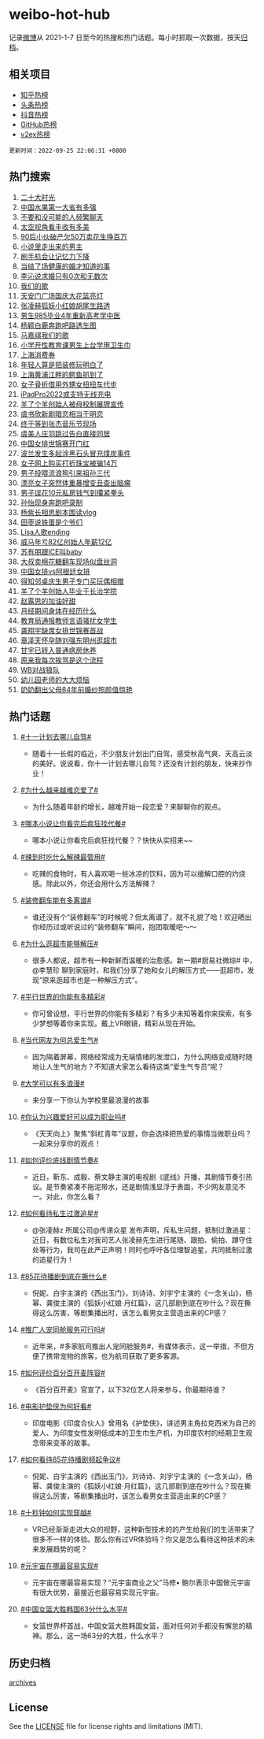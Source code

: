 # weibo-hot-hub

记录[微博](https://www.weibo.com)从 2021-1-7 日至今的热搜和热门话题。每小时抓取一次数据，按天[归档](archives)。

## 相关项目

- [知乎热榜](https://github.com/lonnyzhang423/zhihu-hot-hub)
- [头条热榜](https://github.com/lonnyzhang423/toutiao-hot-hub)
- [抖音热榜](https://github.com/lonnyzhang423/douyin-hot-hub)
- [GitHub热榜](https://github.com/lonnyzhang423/github-hot-hub)
- [v2ex热榜](https://github.com/lonnyzhang423/v2ex-hot-hub)


`更新时间：2022-09-25 22:06:31 +0800`

## 热门搜索

1. [二十大时光](https://m.weibo.cn/search?containerid=100103type%3D1%26t%3D10%26q%3D%23%E4%BA%8C%E5%8D%81%E5%A4%A7%E6%97%B6%E5%85%89%23&stream_entry_id=51&isnewpage=1&extparam=seat%3D1%26filter_type%3Drealtimehot%26cate%3D10103%26dgr%3D0%26c_type%3D51%26pos%3D0%26display_time%3D1664114789%26pre_seqid%3D16641147894680435131317&luicode=10000011&lfid=106003type%253D25%2526t%253D3%2526disable_hot%253D1%2526filter_type%253Drealtimehot)
1. [中国水果第一大省有多强](https://m.weibo.cn/search?containerid=100103type%3D1%26t%3D10%26q%3D%23%E4%B8%AD%E5%9B%BD%E6%B0%B4%E6%9E%9C%E7%AC%AC%E4%B8%80%E5%A4%A7%E7%9C%81%E6%9C%89%E5%A4%9A%E5%BC%BA%23&stream_entry_id=31&isnewpage=1&extparam=seat%3D1%26filter_type%3Drealtimehot%26cate%3D0%26dgr%3D0%26q%3D%2523%25E4%25B8%25AD%25E5%259B%25BD%25E6%25B0%25B4%25E6%259E%259C%25E7%25AC%25AC%25E4%25B8%2580%25E5%25A4%25A7%25E7%259C%2581%25E6%259C%2589%25E5%25A4%259A%25E5%25BC%25BA%2523%26band_rank%3D1%26pos%3D0%26realpos%3D1%26flag%3D2%26lcate%3D5001%26c_type%3D31%26display_time%3D1664114789%26pre_seqid%3D16641147894680435131317&luicode=10000011&lfid=106003type%253D25%2526t%253D3%2526disable_hot%253D1%2526filter_type%253Drealtimehot)
1. [不要和没可能的人频繁聊天](https://m.weibo.cn/search?containerid=100103type%3D1%26t%3D10%26q%3D%23%E4%B8%8D%E8%A6%81%E5%92%8C%E6%B2%A1%E5%8F%AF%E8%83%BD%E7%9A%84%E4%BA%BA%E9%A2%91%E7%B9%81%E8%81%8A%E5%A4%A9%23&stream_entry_id=31&isnewpage=1&extparam=seat%3D1%26filter_type%3Drealtimehot%26cate%3D0%26dgr%3D0%26q%3D%2523%25E4%25B8%258D%25E8%25A6%2581%25E5%2592%258C%25E6%25B2%25A1%25E5%258F%25AF%25E8%2583%25BD%25E7%259A%2584%25E4%25BA%25BA%25E9%25A2%2591%25E7%25B9%2581%25E8%2581%258A%25E5%25A4%25A9%2523%26band_rank%3D2%26pos%3D1%26realpos%3D2%26flag%3D0%26lcate%3D5001%26c_type%3D31%26display_time%3D1664114789%26pre_seqid%3D16641147894680435131317&luicode=10000011&lfid=106003type%253D25%2526t%253D3%2526disable_hot%253D1%2526filter_type%253Drealtimehot)
1. [太空视角看丰收有多美](https://m.weibo.cn/search?containerid=100103type%3D1%26t%3D10%26q%3D%23%E5%A4%AA%E7%A9%BA%E8%A7%86%E8%A7%92%E7%9C%8B%E4%B8%B0%E6%94%B6%E6%9C%89%E5%A4%9A%E7%BE%8E%23&stream_entry_id=31&isnewpage=1&extparam=seat%3D1%26filter_type%3Drealtimehot%26cate%3D0%26dgr%3D0%26q%3D%2523%25E5%25A4%25AA%25E7%25A9%25BA%25E8%25A7%2586%25E8%25A7%2592%25E7%259C%258B%25E4%25B8%25B0%25E6%2594%25B6%25E6%259C%2589%25E5%25A4%259A%25E7%25BE%258E%2523%26band_rank%3D3%26pos%3D2%26realpos%3D3%26flag%3D0%26lcate%3D5001%26c_type%3D31%26display_time%3D1664114789%26pre_seqid%3D16641147894680435131317&luicode=10000011&lfid=106003type%253D25%2526t%253D3%2526disable_hot%253D1%2526filter_type%253Drealtimehot)
1. [90后小伙破产欠50万卖花生挣百万](https://m.weibo.cn/search?containerid=100103type%3D1%26t%3D10%26q%3D%2390%E5%90%8E%E5%B0%8F%E4%BC%99%E7%A0%B4%E4%BA%A7%E6%AC%A050%E4%B8%87%E5%8D%96%E8%8A%B1%E7%94%9F%E6%8C%A3%E7%99%BE%E4%B8%87%23&stream_entry_id=31&isnewpage=1&extparam=seat%3D1%26filter_type%3Drealtimehot%26cate%3D0%26dgr%3D0%26q%3D%252390%25E5%2590%258E%25E5%25B0%258F%25E4%25BC%2599%25E7%25A0%25B4%25E4%25BA%25A7%25E6%25AC%25A050%25E4%25B8%2587%25E5%258D%2596%25E8%258A%25B1%25E7%2594%259F%25E6%258C%25A3%25E7%2599%25BE%25E4%25B8%2587%2523%26band_rank%3D4%26pos%3D3%26realpos%3D4%26flag%3D1%26lcate%3D5001%26c_type%3D31%26display_time%3D1664114789%26pre_seqid%3D16641147894680435131317&luicode=10000011&lfid=106003type%253D25%2526t%253D3%2526disable_hot%253D1%2526filter_type%253Drealtimehot)
1. [小说里走出来的男主](https://m.weibo.cn/search?containerid=100103type%3D1%26t%3D10%26q%3D%23%E5%B0%8F%E8%AF%B4%E9%87%8C%E8%B5%B0%E5%87%BA%E6%9D%A5%E7%9A%84%E7%94%B7%E4%B8%BB%23&stream_entry_id=31&isnewpage=1&extparam=seat%3D1%26filter_type%3Drealtimehot%26cate%3D0%26dgr%3D0%26q%3D%2523%25E5%25B0%258F%25E8%25AF%25B4%25E9%2587%258C%25E8%25B5%25B0%25E5%2587%25BA%25E6%259D%25A5%25E7%259A%2584%25E7%2594%25B7%25E4%25B8%25BB%2523%26band_rank%3D5%26pos%3D4%26realpos%3D5%26flag%3D0%26lcate%3D5001%26c_type%3D31%26display_time%3D1664114789%26pre_seqid%3D16641147894680435131317&luicode=10000011&lfid=106003type%253D25%2526t%253D3%2526disable_hot%253D1%2526filter_type%253Drealtimehot)
1. [刷手机会让记忆力下降](https://m.weibo.cn/search?containerid=100103type%3D1%26t%3D10%26q%3D%23%E5%88%B7%E6%89%8B%E6%9C%BA%E4%BC%9A%E8%AE%A9%E8%AE%B0%E5%BF%86%E5%8A%9B%E4%B8%8B%E9%99%8D%23&stream_entry_id=31&isnewpage=1&extparam=seat%3D1%26filter_type%3Drealtimehot%26cate%3D0%26dgr%3D0%26q%3D%2523%25E5%2588%25B7%25E6%2589%258B%25E6%259C%25BA%25E4%25BC%259A%25E8%25AE%25A9%25E8%25AE%25B0%25E5%25BF%2586%25E5%258A%259B%25E4%25B8%258B%25E9%2599%258D%2523%26band_rank%3D6%26pos%3D5%26realpos%3D6%26flag%3D0%26lcate%3D5001%26c_type%3D31%26display_time%3D1664114789%26pre_seqid%3D16641147894680435131317&luicode=10000011&lfid=106003type%253D25%2526t%253D3%2526disable_hot%253D1%2526filter_type%253Drealtimehot)
1. [当结了场健康的婚才知道的事](https://m.weibo.cn/search?containerid=100103type%3D1%26t%3D10%26q%3D%23%E5%BD%93%E7%BB%93%E4%BA%86%E5%9C%BA%E5%81%A5%E5%BA%B7%E7%9A%84%E5%A9%9A%E6%89%8D%E7%9F%A5%E9%81%93%E7%9A%84%E4%BA%8B%23&stream_entry_id=31&isnewpage=1&extparam=seat%3D1%26filter_type%3Drealtimehot%26cate%3D0%26dgr%3D0%26q%3D%2523%25E5%25BD%2593%25E7%25BB%2593%25E4%25BA%2586%25E5%259C%25BA%25E5%2581%25A5%25E5%25BA%25B7%25E7%259A%2584%25E5%25A9%259A%25E6%2589%258D%25E7%259F%25A5%25E9%2581%2593%25E7%259A%2584%25E4%25BA%258B%2523%26band_rank%3D7%26pos%3D6%26realpos%3D7%26flag%3D0%26lcate%3D5001%26c_type%3D31%26display_time%3D1664114789%26pre_seqid%3D16641147894680435131317&luicode=10000011&lfid=106003type%253D25%2526t%253D3%2526disable_hot%253D1%2526filter_type%253Drealtimehot)
1. [李沁说求婚只有0次和无数次](https://m.weibo.cn/search?containerid=100103type%3D1%26t%3D10%26q%3D%23%E6%9D%8E%E6%B2%81%E8%AF%B4%E6%B1%82%E5%A9%9A%E5%8F%AA%E6%9C%890%E6%AC%A1%E5%92%8C%E6%97%A0%E6%95%B0%E6%AC%A1%23&stream_entry_id=31&isnewpage=1&extparam=seat%3D1%26filter_type%3Drealtimehot%26cate%3D0%26dgr%3D0%26q%3D%2523%25E6%259D%258E%25E6%25B2%2581%25E8%25AF%25B4%25E6%25B1%2582%25E5%25A9%259A%25E5%258F%25AA%25E6%259C%25890%25E6%25AC%25A1%25E5%2592%258C%25E6%2597%25A0%25E6%2595%25B0%25E6%25AC%25A1%2523%26band_rank%3D8%26pos%3D7%26realpos%3D8%26flag%3D0%26lcate%3D5001%26c_type%3D31%26display_time%3D1664114789%26pre_seqid%3D16641147894680435131317&luicode=10000011&lfid=106003type%253D25%2526t%253D3%2526disable_hot%253D1%2526filter_type%253Drealtimehot)
1. [我们的歌](https://m.weibo.cn/search?containerid=100103type%3D1%26t%3D10%26q%3D%E6%88%91%E4%BB%AC%E7%9A%84%E6%AD%8C&stream_entry_id=31&isnewpage=1&extparam=seat%3D1%26filter_type%3Drealtimehot%26cate%3D0%26dgr%3D0%26q%3D%25E6%2588%2591%25E4%25BB%25AC%25E7%259A%2584%25E6%25AD%258C%26band_rank%3D9%26pos%3D8%26realpos%3D9%26flag%3D0%26lcate%3D5001%26c_type%3D31%26display_time%3D1664114789%26pre_seqid%3D16641147894680435131317&luicode=10000011&lfid=106003type%253D25%2526t%253D3%2526disable_hot%253D1%2526filter_type%253Drealtimehot)
1. [天安门广场国庆大花篮亮灯](https://m.weibo.cn/search?containerid=100103type%3D1%26t%3D10%26q%3D%23%E5%A4%A9%E5%AE%89%E9%97%A8%E5%B9%BF%E5%9C%BA%E5%9B%BD%E5%BA%86%E5%A4%A7%E8%8A%B1%E7%AF%AE%E4%BA%AE%E7%81%AF%23&stream_entry_id=31&isnewpage=1&extparam=seat%3D1%26filter_type%3Drealtimehot%26cate%3D0%26dgr%3D0%26q%3D%2523%25E5%25A4%25A9%25E5%25AE%2589%25E9%2597%25A8%25E5%25B9%25BF%25E5%259C%25BA%25E5%259B%25BD%25E5%25BA%2586%25E5%25A4%25A7%25E8%258A%25B1%25E7%25AF%25AE%25E4%25BA%25AE%25E7%2581%25AF%2523%26band_rank%3D10%26pos%3D9%26realpos%3D10%26flag%3D1%26lcate%3D5001%26c_type%3D31%26display_time%3D1664114789%26pre_seqid%3D16641147894680435131317&luicode=10000011&lfid=106003type%253D25%2526t%253D3%2526disable_hot%253D1%2526filter_type%253Drealtimehot)
1. [张凌赫狐妖小红娘胡尾生路透](https://m.weibo.cn/search?containerid=100103type%3D1%26t%3D10%26q%3D%23%E5%BC%A0%E5%87%8C%E8%B5%AB%E7%8B%90%E5%A6%96%E5%B0%8F%E7%BA%A2%E5%A8%98%E8%83%A1%E5%B0%BE%E7%94%9F%E8%B7%AF%E9%80%8F%23&stream_entry_id=31&isnewpage=1&extparam=seat%3D1%26filter_type%3Drealtimehot%26cate%3D0%26dgr%3D0%26q%3D%2523%25E5%25BC%25A0%25E5%2587%258C%25E8%25B5%25AB%25E7%258B%2590%25E5%25A6%2596%25E5%25B0%258F%25E7%25BA%25A2%25E5%25A8%2598%25E8%2583%25A1%25E5%25B0%25BE%25E7%2594%259F%25E8%25B7%25AF%25E9%2580%258F%2523%26band_rank%3D11%26pos%3D10%26realpos%3D11%26flag%3D1%26lcate%3D5001%26c_type%3D31%26display_time%3D1664114789%26pre_seqid%3D16641147894680435131317&luicode=10000011&lfid=106003type%253D25%2526t%253D3%2526disable_hot%253D1%2526filter_type%253Drealtimehot)
1. [男生985毕业4年重新高考学中医](https://m.weibo.cn/search?containerid=100103type%3D1%26t%3D10%26q%3D%23%E7%94%B7%E7%94%9F985%E6%AF%95%E4%B8%9A4%E5%B9%B4%E9%87%8D%E6%96%B0%E9%AB%98%E8%80%83%E5%AD%A6%E4%B8%AD%E5%8C%BB%23&stream_entry_id=31&isnewpage=1&extparam=seat%3D1%26filter_type%3Drealtimehot%26cate%3D0%26dgr%3D0%26q%3D%2523%25E7%2594%25B7%25E7%2594%259F985%25E6%25AF%2595%25E4%25B8%259A4%25E5%25B9%25B4%25E9%2587%258D%25E6%2596%25B0%25E9%25AB%2598%25E8%2580%2583%25E5%25AD%25A6%25E4%25B8%25AD%25E5%258C%25BB%2523%26band_rank%3D12%26pos%3D11%26realpos%3D12%26flag%3D1%26lcate%3D5001%26c_type%3D31%26display_time%3D1664114789%26pre_seqid%3D16641147894680435131317&luicode=10000011&lfid=106003type%253D25%2526t%253D3%2526disable_hot%253D1%2526filter_type%253Drealtimehot)
1. [杨颖白鹿奔跑吧路透生图](https://m.weibo.cn/search?containerid=100103type%3D1%26t%3D10%26q%3D%23%E6%9D%A8%E9%A2%96%E7%99%BD%E9%B9%BF%E5%A5%94%E8%B7%91%E5%90%A7%E8%B7%AF%E9%80%8F%E7%94%9F%E5%9B%BE%23&stream_entry_id=31&isnewpage=1&extparam=seat%3D1%26filter_type%3Drealtimehot%26cate%3D0%26dgr%3D0%26q%3D%2523%25E6%259D%25A8%25E9%25A2%2596%25E7%2599%25BD%25E9%25B9%25BF%25E5%25A5%2594%25E8%25B7%2591%25E5%2590%25A7%25E8%25B7%25AF%25E9%2580%258F%25E7%2594%259F%25E5%259B%25BE%2523%26band_rank%3D13%26pos%3D12%26realpos%3D13%26flag%3D1%26lcate%3D5001%26c_type%3D31%26display_time%3D1664114789%26pre_seqid%3D16641147894680435131317&luicode=10000011&lfid=106003type%253D25%2526t%253D3%2526disable_hot%253D1%2526filter_type%253Drealtimehot)
1. [马嘉祺我们的歌](https://m.weibo.cn/search?containerid=100103type%3D1%26t%3D10%26q%3D%23%E9%A9%AC%E5%98%89%E7%A5%BA%E6%88%91%E4%BB%AC%E7%9A%84%E6%AD%8C%23&stream_entry_id=31&isnewpage=1&extparam=seat%3D1%26filter_type%3Drealtimehot%26cate%3D0%26dgr%3D0%26q%3D%2523%25E9%25A9%25AC%25E5%2598%2589%25E7%25A5%25BA%25E6%2588%2591%25E4%25BB%25AC%25E7%259A%2584%25E6%25AD%258C%2523%26band_rank%3D14%26pos%3D13%26realpos%3D14%26flag%3D1%26lcate%3D5001%26c_type%3D31%26display_time%3D1664114789%26pre_seqid%3D16641147894680435131317&luicode=10000011&lfid=106003type%253D25%2526t%253D3%2526disable_hot%253D1%2526filter_type%253Drealtimehot)
1. [小学开性教育课男生上台学用卫生巾](https://m.weibo.cn/search?containerid=100103type%3D1%26t%3D10%26q%3D%23%E5%B0%8F%E5%AD%A6%E5%BC%80%E6%80%A7%E6%95%99%E8%82%B2%E8%AF%BE%E7%94%B7%E7%94%9F%E4%B8%8A%E5%8F%B0%E5%AD%A6%E7%94%A8%E5%8D%AB%E7%94%9F%E5%B7%BE%23&stream_entry_id=31&isnewpage=1&extparam=seat%3D1%26filter_type%3Drealtimehot%26cate%3D0%26dgr%3D0%26q%3D%2523%25E5%25B0%258F%25E5%25AD%25A6%25E5%25BC%2580%25E6%2580%25A7%25E6%2595%2599%25E8%2582%25B2%25E8%25AF%25BE%25E7%2594%25B7%25E7%2594%259F%25E4%25B8%258A%25E5%258F%25B0%25E5%25AD%25A6%25E7%2594%25A8%25E5%258D%25AB%25E7%2594%259F%25E5%25B7%25BE%2523%26band_rank%3D15%26pos%3D14%26realpos%3D15%26flag%3D0%26lcate%3D5001%26c_type%3D31%26display_time%3D1664114789%26pre_seqid%3D16641147894680435131317&luicode=10000011&lfid=106003type%253D25%2526t%253D3%2526disable_hot%253D1%2526filter_type%253Drealtimehot)
1. [上海消费券](https://m.weibo.cn/search?containerid=100103type%3D1%26t%3D10%26q%3D%23%E4%B8%8A%E6%B5%B7%E6%B6%88%E8%B4%B9%E5%88%B8%23&stream_entry_id=31&isnewpage=1&extparam=seat%3D1%26filter_type%3Drealtimehot%26cate%3D0%26dgr%3D0%26q%3D%2523%25E4%25B8%258A%25E6%25B5%25B7%25E6%25B6%2588%25E8%25B4%25B9%25E5%2588%25B8%2523%26band_rank%3D16%26pos%3D15%26realpos%3D16%26flag%3D0%26lcate%3D5001%26c_type%3D31%26display_time%3D1664114789%26pre_seqid%3D16641147894680435131317&luicode=10000011&lfid=106003type%253D25%2526t%253D3%2526disable_hot%253D1%2526filter_type%253Drealtimehot)
1. [年轻人算是把装修玩明白了](https://m.weibo.cn/search?containerid=100103type%3D1%26t%3D10%26q%3D%23%E5%B9%B4%E8%BD%BB%E4%BA%BA%E7%AE%97%E6%98%AF%E6%8A%8A%E8%A3%85%E4%BF%AE%E7%8E%A9%E6%98%8E%E7%99%BD%E4%BA%86%23&stream_entry_id=31&isnewpage=1&extparam=seat%3D1%26filter_type%3Drealtimehot%26cate%3D0%26dgr%3D0%26q%3D%2523%25E5%25B9%25B4%25E8%25BD%25BB%25E4%25BA%25BA%25E7%25AE%2597%25E6%2598%25AF%25E6%258A%258A%25E8%25A3%2585%25E4%25BF%25AE%25E7%258E%25A9%25E6%2598%258E%25E7%2599%25BD%25E4%25BA%2586%2523%26band_rank%3D17%26pos%3D16%26realpos%3D17%26flag%3D0%26lcate%3D5001%26c_type%3D31%26display_time%3D1664114789%26pre_seqid%3D16641147894680435131317&luicode=10000011&lfid=106003type%253D25%2526t%253D3%2526disable_hot%253D1%2526filter_type%253Drealtimehot)
1. [上海黄浦江畔的鳄鱼抓到了](https://m.weibo.cn/search?containerid=100103type%3D1%26t%3D10%26q%3D%23%E4%B8%8A%E6%B5%B7%E9%BB%84%E6%B5%A6%E6%B1%9F%E7%95%94%E7%9A%84%E9%B3%84%E9%B1%BC%E6%8A%93%E5%88%B0%E4%BA%86%23&stream_entry_id=31&isnewpage=1&extparam=seat%3D1%26filter_type%3Drealtimehot%26cate%3D0%26dgr%3D0%26q%3D%2523%25E4%25B8%258A%25E6%25B5%25B7%25E9%25BB%2584%25E6%25B5%25A6%25E6%25B1%259F%25E7%2595%2594%25E7%259A%2584%25E9%25B3%2584%25E9%25B1%25BC%25E6%258A%2593%25E5%2588%25B0%25E4%25BA%2586%2523%26band_rank%3D18%26pos%3D17%26realpos%3D18%26flag%3D1%26lcate%3D5001%26c_type%3D31%26display_time%3D1664114789%26pre_seqid%3D16641147894680435131317&luicode=10000011&lfid=106003type%253D25%2526t%253D3%2526disable_hot%253D1%2526filter_type%253Drealtimehot)
1. [女子骨折借用外甥女扭扭车代步](https://m.weibo.cn/search?containerid=100103type%3D1%26t%3D10%26q%3D%23%E5%A5%B3%E5%AD%90%E9%AA%A8%E6%8A%98%E5%80%9F%E7%94%A8%E5%A4%96%E7%94%A5%E5%A5%B3%E6%89%AD%E6%89%AD%E8%BD%A6%E4%BB%A3%E6%AD%A5%23&stream_entry_id=31&isnewpage=1&extparam=seat%3D1%26filter_type%3Drealtimehot%26cate%3D0%26dgr%3D0%26q%3D%2523%25E5%25A5%25B3%25E5%25AD%2590%25E9%25AA%25A8%25E6%258A%2598%25E5%2580%259F%25E7%2594%25A8%25E5%25A4%2596%25E7%2594%25A5%25E5%25A5%25B3%25E6%2589%25AD%25E6%2589%25AD%25E8%25BD%25A6%25E4%25BB%25A3%25E6%25AD%25A5%2523%26band_rank%3D19%26pos%3D18%26realpos%3D19%26flag%3D0%26lcate%3D5001%26c_type%3D31%26display_time%3D1664114789%26pre_seqid%3D16641147894680435131317&luicode=10000011&lfid=106003type%253D25%2526t%253D3%2526disable_hot%253D1%2526filter_type%253Drealtimehot)
1. [iPadPro2022或支持无线充电](https://m.weibo.cn/search?containerid=100103type%3D1%26t%3D10%26q%3D%23iPadPro2022%E6%88%96%E6%94%AF%E6%8C%81%E6%97%A0%E7%BA%BF%E5%85%85%E7%94%B5%23&stream_entry_id=31&isnewpage=1&extparam=seat%3D1%26filter_type%3Drealtimehot%26cate%3D0%26dgr%3D0%26q%3D%2523iPadPro2022%25E6%2588%2596%25E6%2594%25AF%25E6%258C%2581%25E6%2597%25A0%25E7%25BA%25BF%25E5%2585%2585%25E7%2594%25B5%2523%26band_rank%3D20%26pos%3D19%26realpos%3D20%26flag%3D0%26lcate%3D5001%26c_type%3D31%26display_time%3D1664114789%26pre_seqid%3D16641147894680435131317&luicode=10000011&lfid=106003type%253D25%2526t%253D3%2526disable_hot%253D1%2526filter_type%253Drealtimehot)
1. [羊了个羊创始人被母校制展牌宣传](https://m.weibo.cn/search?containerid=100103type%3D1%26t%3D10%26q%3D%23%E7%BE%8A%E4%BA%86%E4%B8%AA%E7%BE%8A%E5%88%9B%E5%A7%8B%E4%BA%BA%E8%A2%AB%E6%AF%8D%E6%A0%A1%E5%88%B6%E5%B1%95%E7%89%8C%E5%AE%A3%E4%BC%A0%23&stream_entry_id=31&isnewpage=1&extparam=seat%3D1%26filter_type%3Drealtimehot%26cate%3D0%26dgr%3D0%26q%3D%2523%25E7%25BE%258A%25E4%25BA%2586%25E4%25B8%25AA%25E7%25BE%258A%25E5%2588%259B%25E5%25A7%258B%25E4%25BA%25BA%25E8%25A2%25AB%25E6%25AF%258D%25E6%25A0%25A1%25E5%2588%25B6%25E5%25B1%2595%25E7%2589%258C%25E5%25AE%25A3%25E4%25BC%25A0%2523%26band_rank%3D21%26pos%3D20%26realpos%3D21%26flag%3D2%26lcate%3D5001%26c_type%3D31%26display_time%3D1664114789%26pre_seqid%3D16641147894680435131317&luicode=10000011&lfid=106003type%253D25%2526t%253D3%2526disable_hot%253D1%2526filter_type%253Drealtimehot)
1. [虞书欣新剧暗恋相当于明恋](https://m.weibo.cn/search?containerid=100103type%3D1%26t%3D10%26q%3D%23%E8%99%9E%E4%B9%A6%E6%AC%A3%E6%96%B0%E5%89%A7%E6%9A%97%E6%81%8B%E7%9B%B8%E5%BD%93%E4%BA%8E%E6%98%8E%E6%81%8B%23&stream_entry_id=31&isnewpage=1&extparam=seat%3D1%26filter_type%3Drealtimehot%26cate%3D0%26dgr%3D0%26q%3D%2523%25E8%2599%259E%25E4%25B9%25A6%25E6%25AC%25A3%25E6%2596%25B0%25E5%2589%25A7%25E6%259A%2597%25E6%2581%258B%25E7%259B%25B8%25E5%25BD%2593%25E4%25BA%258E%25E6%2598%258E%25E6%2581%258B%2523%26band_rank%3D22%26pos%3D21%26realpos%3D22%26flag%3D1%26lcate%3D5001%26c_type%3D31%26display_time%3D1664114789%26pre_seqid%3D16641147894680435131317&luicode=10000011&lfid=106003type%253D25%2526t%253D3%2526disable_hot%253D1%2526filter_type%253Drealtimehot)
1. [终于等到张杰音乐节现场](https://m.weibo.cn/search?containerid=100103type%3D1%26t%3D10%26q%3D%23%E7%BB%88%E4%BA%8E%E7%AD%89%E5%88%B0%E5%BC%A0%E6%9D%B0%E9%9F%B3%E4%B9%90%E8%8A%82%E7%8E%B0%E5%9C%BA%23&stream_entry_id=31&isnewpage=1&extparam=seat%3D1%26filter_type%3Drealtimehot%26cate%3D0%26dgr%3D0%26q%3D%2523%25E7%25BB%2588%25E4%25BA%258E%25E7%25AD%2589%25E5%2588%25B0%25E5%25BC%25A0%25E6%259D%25B0%25E9%259F%25B3%25E4%25B9%2590%25E8%258A%2582%25E7%258E%25B0%25E5%259C%25BA%2523%26band_rank%3D23%26pos%3D22%26realpos%3D23%26flag%3D1%26lcate%3D5001%26c_type%3D31%26display_time%3D1664114789%26pre_seqid%3D16641147894680435131317&luicode=10000011&lfid=106003type%253D25%2526t%253D3%2526disable_hot%253D1%2526filter_type%253Drealtimehot)
1. [虞美人庄羽跳过告白直接同居](https://m.weibo.cn/search?containerid=100103type%3D1%26t%3D10%26q%3D%23%E8%99%9E%E7%BE%8E%E4%BA%BA%E5%BA%84%E7%BE%BD%E8%B7%B3%E8%BF%87%E5%91%8A%E7%99%BD%E7%9B%B4%E6%8E%A5%E5%90%8C%E5%B1%85%23&stream_entry_id=31&isnewpage=1&extparam=seat%3D1%26filter_type%3Drealtimehot%26cate%3D0%26dgr%3D0%26q%3D%2523%25E8%2599%259E%25E7%25BE%258E%25E4%25BA%25BA%25E5%25BA%2584%25E7%25BE%25BD%25E8%25B7%25B3%25E8%25BF%2587%25E5%2591%258A%25E7%2599%25BD%25E7%259B%25B4%25E6%258E%25A5%25E5%2590%258C%25E5%25B1%2585%2523%26band_rank%3D24%26pos%3D23%26realpos%3D24%26flag%3D1%26lcate%3D5001%26c_type%3D31%26display_time%3D1664114789%26pre_seqid%3D16641147894680435131317&luicode=10000011&lfid=106003type%253D25%2526t%253D3%2526disable_hot%253D1%2526filter_type%253Drealtimehot)
1. [中国女排世锦赛开门红](https://m.weibo.cn/search?containerid=100103type%3D1%26t%3D10%26q%3D%23%E4%B8%AD%E5%9B%BD%E5%A5%B3%E6%8E%92%E4%B8%96%E9%94%A6%E8%B5%9B%E5%BC%80%E9%97%A8%E7%BA%A2%23&stream_entry_id=31&isnewpage=1&extparam=seat%3D1%26filter_type%3Drealtimehot%26cate%3D0%26dgr%3D0%26q%3D%2523%25E4%25B8%25AD%25E5%259B%25BD%25E5%25A5%25B3%25E6%258E%2592%25E4%25B8%2596%25E9%2594%25A6%25E8%25B5%259B%25E5%25BC%2580%25E9%2597%25A8%25E7%25BA%25A2%2523%26band_rank%3D25%26pos%3D24%26realpos%3D25%26flag%3D1%26lcate%3D5001%26c_type%3D31%26display_time%3D1664114789%26pre_seqid%3D16641147894680435131317&luicode=10000011&lfid=106003type%253D25%2526t%253D3%2526disable_hot%253D1%2526filter_type%253Drealtimehot)
1. [波兰发生多起涂黑石头冒充煤炭事件](https://m.weibo.cn/search?containerid=100103type%3D1%26t%3D10%26q%3D%23%E6%B3%A2%E5%85%B0%E5%8F%91%E7%94%9F%E5%A4%9A%E8%B5%B7%E6%B6%82%E9%BB%91%E7%9F%B3%E5%A4%B4%E5%86%92%E5%85%85%E7%85%A4%E7%82%AD%E4%BA%8B%E4%BB%B6%23&stream_entry_id=31&isnewpage=1&extparam=seat%3D1%26filter_type%3Drealtimehot%26cate%3D0%26dgr%3D0%26q%3D%2523%25E6%25B3%25A2%25E5%2585%25B0%25E5%258F%2591%25E7%2594%259F%25E5%25A4%259A%25E8%25B5%25B7%25E6%25B6%2582%25E9%25BB%2591%25E7%259F%25B3%25E5%25A4%25B4%25E5%2586%2592%25E5%2585%2585%25E7%2585%25A4%25E7%2582%25AD%25E4%25BA%258B%25E4%25BB%25B6%2523%26band_rank%3D26%26pos%3D25%26realpos%3D26%26flag%3D0%26lcate%3D5001%26c_type%3D31%26display_time%3D1664114789%26pre_seqid%3D16641147894680435131317&luicode=10000011&lfid=106003type%253D25%2526t%253D3%2526disable_hot%253D1%2526filter_type%253Drealtimehot)
1. [女子网上购买打折珠宝被骗14万](https://m.weibo.cn/search?containerid=100103type%3D1%26t%3D10%26q%3D%23%E5%A5%B3%E5%AD%90%E7%BD%91%E4%B8%8A%E8%B4%AD%E4%B9%B0%E6%89%93%E6%8A%98%E7%8F%A0%E5%AE%9D%E8%A2%AB%E9%AA%9714%E4%B8%87%23&stream_entry_id=31&isnewpage=1&extparam=seat%3D1%26filter_type%3Drealtimehot%26cate%3D0%26dgr%3D0%26q%3D%2523%25E5%25A5%25B3%25E5%25AD%2590%25E7%25BD%2591%25E4%25B8%258A%25E8%25B4%25AD%25E4%25B9%25B0%25E6%2589%2593%25E6%258A%2598%25E7%258F%25A0%25E5%25AE%259D%25E8%25A2%25AB%25E9%25AA%259714%25E4%25B8%2587%2523%26band_rank%3D27%26pos%3D26%26realpos%3D27%26flag%3D0%26lcate%3D5001%26c_type%3D31%26display_time%3D1664114789%26pre_seqid%3D16641147894680435131317&luicode=10000011&lfid=106003type%253D25%2526t%253D3%2526disable_hot%253D1%2526filter_type%253Drealtimehot)
1. [男子投喂流浪狗引来祖孙三代](https://m.weibo.cn/search?containerid=100103type%3D1%26t%3D10%26q%3D%23%E7%94%B7%E5%AD%90%E6%8A%95%E5%96%82%E6%B5%81%E6%B5%AA%E7%8B%97%E5%BC%95%E6%9D%A5%E7%A5%96%E5%AD%99%E4%B8%89%E4%BB%A3%23&stream_entry_id=31&isnewpage=1&extparam=seat%3D1%26filter_type%3Drealtimehot%26cate%3D0%26dgr%3D0%26q%3D%2523%25E7%2594%25B7%25E5%25AD%2590%25E6%258A%2595%25E5%2596%2582%25E6%25B5%2581%25E6%25B5%25AA%25E7%258B%2597%25E5%25BC%2595%25E6%259D%25A5%25E7%25A5%2596%25E5%25AD%2599%25E4%25B8%2589%25E4%25BB%25A3%2523%26band_rank%3D28%26pos%3D27%26realpos%3D28%26flag%3D0%26lcate%3D5001%26c_type%3D31%26display_time%3D1664114789%26pre_seqid%3D16641147894680435131317&luicode=10000011&lfid=106003type%253D25%2526t%253D3%2526disable_hot%253D1%2526filter_type%253Drealtimehot)
1. [漂亮女子突然体重暴增变丑查出脑瘤](https://m.weibo.cn/search?containerid=100103type%3D1%26t%3D10%26q%3D%23%E6%BC%82%E4%BA%AE%E5%A5%B3%E5%AD%90%E7%AA%81%E7%84%B6%E4%BD%93%E9%87%8D%E6%9A%B4%E5%A2%9E%E5%8F%98%E4%B8%91%E6%9F%A5%E5%87%BA%E8%84%91%E7%98%A4%23&stream_entry_id=31&isnewpage=1&extparam=seat%3D1%26filter_type%3Drealtimehot%26cate%3D0%26dgr%3D0%26q%3D%2523%25E6%25BC%2582%25E4%25BA%25AE%25E5%25A5%25B3%25E5%25AD%2590%25E7%25AA%2581%25E7%2584%25B6%25E4%25BD%2593%25E9%2587%258D%25E6%259A%25B4%25E5%25A2%259E%25E5%258F%2598%25E4%25B8%2591%25E6%259F%25A5%25E5%2587%25BA%25E8%2584%2591%25E7%2598%25A4%2523%26band_rank%3D29%26pos%3D28%26realpos%3D29%26flag%3D1%26lcate%3D5001%26c_type%3D31%26display_time%3D1664114789%26pre_seqid%3D16641147894680435131317&luicode=10000011&lfid=106003type%253D25%2526t%253D3%2526disable_hot%253D1%2526filter_type%253Drealtimehot)
1. [男子误花10元私房钱气到攥紧拳头](https://m.weibo.cn/search?containerid=100103type%3D1%26t%3D10%26q%3D%23%E7%94%B7%E5%AD%90%E8%AF%AF%E8%8A%B110%E5%85%83%E7%A7%81%E6%88%BF%E9%92%B1%E6%B0%94%E5%88%B0%E6%94%A5%E7%B4%A7%E6%8B%B3%E5%A4%B4%23&stream_entry_id=31&isnewpage=1&extparam=seat%3D1%26filter_type%3Drealtimehot%26cate%3D0%26dgr%3D0%26q%3D%2523%25E7%2594%25B7%25E5%25AD%2590%25E8%25AF%25AF%25E8%258A%25B110%25E5%2585%2583%25E7%25A7%2581%25E6%2588%25BF%25E9%2592%25B1%25E6%25B0%2594%25E5%2588%25B0%25E6%2594%25A5%25E7%25B4%25A7%25E6%258B%25B3%25E5%25A4%25B4%2523%26band_rank%3D30%26pos%3D29%26realpos%3D30%26flag%3D0%26lcate%3D5001%26c_type%3D31%26display_time%3D1664114789%26pre_seqid%3D16641147894680435131317&luicode=10000011&lfid=106003type%253D25%2526t%253D3%2526disable_hot%253D1%2526filter_type%253Drealtimehot)
1. [孙怡现身奔跑吧录制](https://m.weibo.cn/search?containerid=100103type%3D1%26t%3D10%26q%3D%23%E5%AD%99%E6%80%A1%E7%8E%B0%E8%BA%AB%E5%A5%94%E8%B7%91%E5%90%A7%E5%BD%95%E5%88%B6%23&stream_entry_id=31&isnewpage=1&extparam=seat%3D1%26filter_type%3Drealtimehot%26cate%3D0%26dgr%3D0%26q%3D%2523%25E5%25AD%2599%25E6%2580%25A1%25E7%258E%25B0%25E8%25BA%25AB%25E5%25A5%2594%25E8%25B7%2591%25E5%2590%25A7%25E5%25BD%2595%25E5%2588%25B6%2523%26band_rank%3D31%26pos%3D30%26realpos%3D31%26flag%3D1%26lcate%3D5001%26c_type%3D31%26display_time%3D1664114789%26pre_seqid%3D16641147894680435131317&luicode=10000011&lfid=106003type%253D25%2526t%253D3%2526disable_hot%253D1%2526filter_type%253Drealtimehot)
1. [杨紫长相思剧本围读vlog](https://m.weibo.cn/search?containerid=100103type%3D1%26t%3D10%26q%3D%23%E6%9D%A8%E7%B4%AB%E9%95%BF%E7%9B%B8%E6%80%9D%E5%89%A7%E6%9C%AC%E5%9B%B4%E8%AF%BBvlog%23&stream_entry_id=31&isnewpage=1&extparam=seat%3D1%26filter_type%3Drealtimehot%26cate%3D0%26dgr%3D0%26q%3D%2523%25E6%259D%25A8%25E7%25B4%25AB%25E9%2595%25BF%25E7%259B%25B8%25E6%2580%259D%25E5%2589%25A7%25E6%259C%25AC%25E5%259B%25B4%25E8%25AF%25BBvlog%2523%26band_rank%3D32%26pos%3D31%26realpos%3D32%26flag%3D0%26lcate%3D5001%26c_type%3D31%26display_time%3D1664114789%26pre_seqid%3D16641147894680435131317&luicode=10000011&lfid=106003type%253D25%2526t%253D3%2526disable_hot%253D1%2526filter_type%253Drealtimehot)
1. [田枣说铁蛋是个爷们](https://m.weibo.cn/search?containerid=100103type%3D1%26t%3D10%26q%3D%23%E7%94%B0%E6%9E%A3%E8%AF%B4%E9%93%81%E8%9B%8B%E6%98%AF%E4%B8%AA%E7%88%B7%E4%BB%AC%23&stream_entry_id=31&isnewpage=1&extparam=seat%3D1%26filter_type%3Drealtimehot%26cate%3D0%26dgr%3D0%26q%3D%2523%25E7%2594%25B0%25E6%259E%25A3%25E8%25AF%25B4%25E9%2593%2581%25E8%259B%258B%25E6%2598%25AF%25E4%25B8%25AA%25E7%2588%25B7%25E4%25BB%25AC%2523%26band_rank%3D33%26pos%3D32%26realpos%3D33%26flag%3D1%26lcate%3D5001%26c_type%3D31%26display_time%3D1664114789%26pre_seqid%3D16641147894680435131317&luicode=10000011&lfid=106003type%253D25%2526t%253D3%2526disable_hot%253D1%2526filter_type%253Drealtimehot)
1. [Lisa人歌ending](https://m.weibo.cn/search?containerid=100103type%3D1%26t%3D10%26q%3D%23Lisa%E4%BA%BA%E6%AD%8Cending%23&stream_entry_id=31&isnewpage=1&extparam=seat%3D1%26filter_type%3Drealtimehot%26cate%3D0%26dgr%3D0%26q%3D%2523Lisa%25E4%25BA%25BA%25E6%25AD%258Cending%2523%26band_rank%3D34%26pos%3D33%26realpos%3D34%26flag%3D0%26lcate%3D5001%26c_type%3D31%26display_time%3D1664114789%26pre_seqid%3D16641147894680435131317&luicode=10000011&lfid=106003type%253D25%2526t%253D3%2526disable_hot%253D1%2526filter_type%253Drealtimehot)
1. [威马年亏82亿创始人年薪12亿](https://m.weibo.cn/search?containerid=100103type%3D1%26t%3D10%26q%3D%23%E5%A8%81%E9%A9%AC%E5%B9%B4%E4%BA%8F82%E4%BA%BF%E5%88%9B%E5%A7%8B%E4%BA%BA%E5%B9%B4%E8%96%AA12%E4%BA%BF%23&stream_entry_id=31&isnewpage=1&extparam=seat%3D1%26filter_type%3Drealtimehot%26cate%3D0%26dgr%3D0%26q%3D%2523%25E5%25A8%2581%25E9%25A9%25AC%25E5%25B9%25B4%25E4%25BA%258F82%25E4%25BA%25BF%25E5%2588%259B%25E5%25A7%258B%25E4%25BA%25BA%25E5%25B9%25B4%25E8%2596%25AA12%25E4%25BA%25BF%2523%26band_rank%3D35%26pos%3D34%26realpos%3D35%26flag%3D0%26lcate%3D5001%26c_type%3D31%26display_time%3D1664114789%26pre_seqid%3D16641147894680435131317&luicode=10000011&lfid=106003type%253D25%2526t%253D3%2526disable_hot%253D1%2526filter_type%253Drealtimehot)
1. [苏有朋跟ICE叫baby](https://m.weibo.cn/search?containerid=100103type%3D1%26t%3D10%26q%3D%23%E8%8B%8F%E6%9C%89%E6%9C%8B%E8%B7%9FICE%E5%8F%ABbaby%23&stream_entry_id=31&isnewpage=1&extparam=seat%3D1%26filter_type%3Drealtimehot%26cate%3D0%26dgr%3D0%26q%3D%2523%25E8%258B%258F%25E6%259C%2589%25E6%259C%258B%25E8%25B7%259FICE%25E5%258F%25ABbaby%2523%26band_rank%3D36%26pos%3D35%26realpos%3D36%26flag%3D1%26lcate%3D5001%26c_type%3D31%26display_time%3D1664114789%26pre_seqid%3D16641147894680435131317&luicode=10000011&lfid=106003type%253D25%2526t%253D3%2526disable_hot%253D1%2526filter_type%253Drealtimehot)
1. [大叔卖棉花糖翻车现场似盘丝洞](https://m.weibo.cn/search?containerid=100103type%3D1%26t%3D10%26q%3D%23%E5%A4%A7%E5%8F%94%E5%8D%96%E6%A3%89%E8%8A%B1%E7%B3%96%E7%BF%BB%E8%BD%A6%E7%8E%B0%E5%9C%BA%E4%BC%BC%E7%9B%98%E4%B8%9D%E6%B4%9E%23&stream_entry_id=31&isnewpage=1&extparam=seat%3D1%26filter_type%3Drealtimehot%26cate%3D0%26dgr%3D0%26q%3D%2523%25E5%25A4%25A7%25E5%258F%2594%25E5%258D%2596%25E6%25A3%2589%25E8%258A%25B1%25E7%25B3%2596%25E7%25BF%25BB%25E8%25BD%25A6%25E7%258E%25B0%25E5%259C%25BA%25E4%25BC%25BC%25E7%259B%2598%25E4%25B8%259D%25E6%25B4%259E%2523%26band_rank%3D37%26pos%3D36%26realpos%3D37%26flag%3D0%26lcate%3D5001%26c_type%3D31%26display_time%3D1664114789%26pre_seqid%3D16641147894680435131317&luicode=10000011&lfid=106003type%253D25%2526t%253D3%2526disable_hot%253D1%2526filter_type%253Drealtimehot)
1. [中国女排vs阿根廷女排](https://m.weibo.cn/search?containerid=100103type%3D1%26t%3D10%26q%3D%23%E4%B8%AD%E5%9B%BD%E5%A5%B3%E6%8E%92vs%E9%98%BF%E6%A0%B9%E5%BB%B7%E5%A5%B3%E6%8E%92%23&stream_entry_id=31&isnewpage=1&extparam=seat%3D1%26filter_type%3Drealtimehot%26cate%3D0%26dgr%3D0%26q%3D%2523%25E4%25B8%25AD%25E5%259B%25BD%25E5%25A5%25B3%25E6%258E%2592vs%25E9%2598%25BF%25E6%25A0%25B9%25E5%25BB%25B7%25E5%25A5%25B3%25E6%258E%2592%2523%26band_rank%3D38%26pos%3D37%26realpos%3D38%26flag%3D0%26lcate%3D5001%26c_type%3D31%26display_time%3D1664114789%26pre_seqid%3D16641147894680435131317&luicode=10000011&lfid=106003type%253D25%2526t%253D3%2526disable_hot%253D1%2526filter_type%253Drealtimehot)
1. [得知邻桌庆生男子专门买玩偶相赠](https://m.weibo.cn/search?containerid=100103type%3D1%26t%3D10%26q%3D%23%E5%BE%97%E7%9F%A5%E9%82%BB%E6%A1%8C%E5%BA%86%E7%94%9F%E7%94%B7%E5%AD%90%E4%B8%93%E9%97%A8%E4%B9%B0%E7%8E%A9%E5%81%B6%E7%9B%B8%E8%B5%A0%23&stream_entry_id=31&isnewpage=1&extparam=seat%3D1%26filter_type%3Drealtimehot%26cate%3D0%26dgr%3D0%26q%3D%2523%25E5%25BE%2597%25E7%259F%25A5%25E9%2582%25BB%25E6%25A1%258C%25E5%25BA%2586%25E7%2594%259F%25E7%2594%25B7%25E5%25AD%2590%25E4%25B8%2593%25E9%2597%25A8%25E4%25B9%25B0%25E7%258E%25A9%25E5%2581%25B6%25E7%259B%25B8%25E8%25B5%25A0%2523%26band_rank%3D39%26pos%3D38%26realpos%3D39%26flag%3D0%26lcate%3D5001%26c_type%3D31%26display_time%3D1664114789%26pre_seqid%3D16641147894680435131317&luicode=10000011&lfid=106003type%253D25%2526t%253D3%2526disable_hot%253D1%2526filter_type%253Drealtimehot)
1. [羊了个羊创始人毕业于长治学院](https://m.weibo.cn/search?containerid=100103type%3D1%26t%3D10%26q%3D%23%E7%BE%8A%E4%BA%86%E4%B8%AA%E7%BE%8A%E5%88%9B%E5%A7%8B%E4%BA%BA%E6%AF%95%E4%B8%9A%E4%BA%8E%E9%95%BF%E6%B2%BB%E5%AD%A6%E9%99%A2%23&stream_entry_id=31&isnewpage=1&extparam=seat%3D1%26filter_type%3Drealtimehot%26cate%3D0%26dgr%3D0%26q%3D%2523%25E7%25BE%258A%25E4%25BA%2586%25E4%25B8%25AA%25E7%25BE%258A%25E5%2588%259B%25E5%25A7%258B%25E4%25BA%25BA%25E6%25AF%2595%25E4%25B8%259A%25E4%25BA%258E%25E9%2595%25BF%25E6%25B2%25BB%25E5%25AD%25A6%25E9%2599%25A2%2523%26band_rank%3D40%26pos%3D39%26realpos%3D40%26flag%3D0%26lcate%3D5001%26c_type%3D31%26display_time%3D1664114789%26pre_seqid%3D16641147894680435131317&luicode=10000011&lfid=106003type%253D25%2526t%253D3%2526disable_hot%253D1%2526filter_type%253Drealtimehot)
1. [赵露思的加油好甜](https://m.weibo.cn/search?containerid=100103type%3D1%26t%3D10%26q%3D%23%E8%B5%B5%E9%9C%B2%E6%80%9D%E7%9A%84%E5%8A%A0%E6%B2%B9%E5%A5%BD%E7%94%9C%23&stream_entry_id=31&isnewpage=1&extparam=seat%3D1%26filter_type%3Drealtimehot%26cate%3D0%26dgr%3D0%26q%3D%2523%25E8%25B5%25B5%25E9%259C%25B2%25E6%2580%259D%25E7%259A%2584%25E5%258A%25A0%25E6%25B2%25B9%25E5%25A5%25BD%25E7%2594%259C%2523%26band_rank%3D41%26pos%3D40%26realpos%3D41%26flag%3D0%26lcate%3D5001%26c_type%3D31%26display_time%3D1664114789%26pre_seqid%3D16641147894680435131317&luicode=10000011&lfid=106003type%253D25%2526t%253D3%2526disable_hot%253D1%2526filter_type%253Drealtimehot)
1. [月经期间身体在经历什么](https://m.weibo.cn/search?containerid=100103type%3D1%26t%3D10%26q%3D%23%E6%9C%88%E7%BB%8F%E6%9C%9F%E9%97%B4%E8%BA%AB%E4%BD%93%E5%9C%A8%E7%BB%8F%E5%8E%86%E4%BB%80%E4%B9%88%23&stream_entry_id=31&isnewpage=1&extparam=seat%3D1%26filter_type%3Drealtimehot%26cate%3D0%26dgr%3D0%26q%3D%2523%25E6%259C%2588%25E7%25BB%258F%25E6%259C%259F%25E9%2597%25B4%25E8%25BA%25AB%25E4%25BD%2593%25E5%259C%25A8%25E7%25BB%258F%25E5%258E%2586%25E4%25BB%2580%25E4%25B9%2588%2523%26band_rank%3D42%26pos%3D41%26realpos%3D42%26flag%3D0%26lcate%3D5001%26c_type%3D31%26display_time%3D1664114789%26pre_seqid%3D16641147894680435131317&luicode=10000011&lfid=106003type%253D25%2526t%253D3%2526disable_hot%253D1%2526filter_type%253Drealtimehot)
1. [教育局通报教师言语骚扰女学生](https://m.weibo.cn/search?containerid=100103type%3D1%26t%3D10%26q%3D%23%E6%95%99%E8%82%B2%E5%B1%80%E9%80%9A%E6%8A%A5%E6%95%99%E5%B8%88%E8%A8%80%E8%AF%AD%E9%AA%9A%E6%89%B0%E5%A5%B3%E5%AD%A6%E7%94%9F%23&stream_entry_id=31&isnewpage=1&extparam=seat%3D1%26filter_type%3Drealtimehot%26cate%3D0%26dgr%3D0%26q%3D%2523%25E6%2595%2599%25E8%2582%25B2%25E5%25B1%2580%25E9%2580%259A%25E6%258A%25A5%25E6%2595%2599%25E5%25B8%2588%25E8%25A8%2580%25E8%25AF%25AD%25E9%25AA%259A%25E6%2589%25B0%25E5%25A5%25B3%25E5%25AD%25A6%25E7%2594%259F%2523%26band_rank%3D43%26pos%3D42%26realpos%3D43%26flag%3D0%26lcate%3D5001%26c_type%3D31%26display_time%3D1664114789%26pre_seqid%3D16641147894680435131317&luicode=10000011&lfid=106003type%253D25%2526t%253D3%2526disable_hot%253D1%2526filter_type%253Drealtimehot)
1. [龚翔宇缺席女排世锦赛首战](https://m.weibo.cn/search?containerid=100103type%3D1%26t%3D10%26q%3D%23%E9%BE%9A%E7%BF%94%E5%AE%87%E7%BC%BA%E5%B8%AD%E5%A5%B3%E6%8E%92%E4%B8%96%E9%94%A6%E8%B5%9B%E9%A6%96%E6%88%98%23&stream_entry_id=31&isnewpage=1&extparam=seat%3D1%26filter_type%3Drealtimehot%26cate%3D0%26dgr%3D0%26q%3D%2523%25E9%25BE%259A%25E7%25BF%2594%25E5%25AE%2587%25E7%25BC%25BA%25E5%25B8%25AD%25E5%25A5%25B3%25E6%258E%2592%25E4%25B8%2596%25E9%2594%25A6%25E8%25B5%259B%25E9%25A6%2596%25E6%2588%2598%2523%26band_rank%3D44%26pos%3D43%26realpos%3D44%26flag%3D1%26lcate%3D5001%26c_type%3D31%26display_time%3D1664114789%26pre_seqid%3D16641147894680435131317&luicode=10000011&lfid=106003type%253D25%2526t%253D3%2526disable_hot%253D1%2526filter_type%253Drealtimehot)
1. [章泽天怀孕随刘强东明州逛超市](https://m.weibo.cn/search?containerid=100103type%3D1%26t%3D10%26q%3D%23%E7%AB%A0%E6%B3%BD%E5%A4%A9%E6%80%80%E5%AD%95%E9%9A%8F%E5%88%98%E5%BC%BA%E4%B8%9C%E6%98%8E%E5%B7%9E%E9%80%9B%E8%B6%85%E5%B8%82%23&stream_entry_id=31&isnewpage=1&extparam=seat%3D1%26filter_type%3Drealtimehot%26cate%3D0%26dgr%3D0%26q%3D%2523%25E7%25AB%25A0%25E6%25B3%25BD%25E5%25A4%25A9%25E6%2580%2580%25E5%25AD%2595%25E9%259A%258F%25E5%2588%2598%25E5%25BC%25BA%25E4%25B8%259C%25E6%2598%258E%25E5%25B7%259E%25E9%2580%259B%25E8%25B6%2585%25E5%25B8%2582%2523%26band_rank%3D45%26pos%3D44%26realpos%3D45%26flag%3D0%26lcate%3D5001%26c_type%3D31%26display_time%3D1664114789%26pre_seqid%3D16641147894680435131317&luicode=10000011&lfid=106003type%253D25%2526t%253D3%2526disable_hot%253D1%2526filter_type%253Drealtimehot)
1. [甘宇已转入普通病房休养](https://m.weibo.cn/search?containerid=100103type%3D1%26t%3D10%26q%3D%23%E7%94%98%E5%AE%87%E5%B7%B2%E8%BD%AC%E5%85%A5%E6%99%AE%E9%80%9A%E7%97%85%E6%88%BF%E4%BC%91%E5%85%BB%23&stream_entry_id=31&isnewpage=1&extparam=seat%3D1%26filter_type%3Drealtimehot%26cate%3D0%26dgr%3D0%26q%3D%2523%25E7%2594%2598%25E5%25AE%2587%25E5%25B7%25B2%25E8%25BD%25AC%25E5%2585%25A5%25E6%2599%25AE%25E9%2580%259A%25E7%2597%2585%25E6%2588%25BF%25E4%25BC%2591%25E5%2585%25BB%2523%26band_rank%3D46%26pos%3D45%26realpos%3D46%26flag%3D1%26lcate%3D5001%26c_type%3D31%26display_time%3D1664114789%26pre_seqid%3D16641147894680435131317&luicode=10000011&lfid=106003type%253D25%2526t%253D3%2526disable_hot%253D1%2526filter_type%253Drealtimehot)
1. [原来我每次挨骂是这个流程](https://m.weibo.cn/search?containerid=100103type%3D1%26t%3D10%26q%3D%23%E5%8E%9F%E6%9D%A5%E6%88%91%E6%AF%8F%E6%AC%A1%E6%8C%A8%E9%AA%82%E6%98%AF%E8%BF%99%E4%B8%AA%E6%B5%81%E7%A8%8B%23&stream_entry_id=31&isnewpage=1&extparam=seat%3D1%26filter_type%3Drealtimehot%26cate%3D0%26dgr%3D0%26q%3D%2523%25E5%258E%259F%25E6%259D%25A5%25E6%2588%2591%25E6%25AF%258F%25E6%25AC%25A1%25E6%258C%25A8%25E9%25AA%2582%25E6%2598%25AF%25E8%25BF%2599%25E4%25B8%25AA%25E6%25B5%2581%25E7%25A8%258B%2523%26band_rank%3D47%26pos%3D46%26realpos%3D47%26flag%3D0%26lcate%3D5001%26c_type%3D31%26display_time%3D1664114789%26pre_seqid%3D16641147894680435131317&luicode=10000011&lfid=106003type%253D25%2526t%253D3%2526disable_hot%253D1%2526filter_type%253Drealtimehot)
1. [WB对战狼队](https://m.weibo.cn/search?containerid=100103type%3D1%26t%3D10%26q%3D%23WB%E5%AF%B9%E6%88%98%E7%8B%BC%E9%98%9F%23&stream_entry_id=31&isnewpage=1&extparam=seat%3D1%26filter_type%3Drealtimehot%26cate%3D0%26dgr%3D0%26q%3D%2523WB%25E5%25AF%25B9%25E6%2588%2598%25E7%258B%25BC%25E9%2598%259F%2523%26band_rank%3D48%26pos%3D47%26realpos%3D48%26flag%3D0%26lcate%3D5001%26c_type%3D31%26display_time%3D1664114789%26pre_seqid%3D16641147894680435131317&luicode=10000011&lfid=106003type%253D25%2526t%253D3%2526disable_hot%253D1%2526filter_type%253Drealtimehot)
1. [幼儿园老师的大大烦恼](https://m.weibo.cn/search?containerid=100103type%3D1%26t%3D10%26q%3D%23%E5%B9%BC%E5%84%BF%E5%9B%AD%E8%80%81%E5%B8%88%E7%9A%84%E5%A4%A7%E5%A4%A7%E7%83%A6%E6%81%BC%23&stream_entry_id=31&isnewpage=1&extparam=seat%3D1%26filter_type%3Drealtimehot%26cate%3D0%26dgr%3D0%26q%3D%2523%25E5%25B9%25BC%25E5%2584%25BF%25E5%259B%25AD%25E8%2580%2581%25E5%25B8%2588%25E7%259A%2584%25E5%25A4%25A7%25E5%25A4%25A7%25E7%2583%25A6%25E6%2581%25BC%2523%26band_rank%3D49%26pos%3D48%26realpos%3D49%26flag%3D1%26lcate%3D5001%26c_type%3D31%26display_time%3D1664114789%26pre_seqid%3D16641147894680435131317&luicode=10000011&lfid=106003type%253D25%2526t%253D3%2526disable_hot%253D1%2526filter_type%253Drealtimehot)
1. [奶奶翻出父母84年前婚纱照颜值惊艳](https://m.weibo.cn/search?containerid=100103type%3D1%26t%3D10%26q%3D%23%E5%A5%B6%E5%A5%B6%E7%BF%BB%E5%87%BA%E7%88%B6%E6%AF%8D84%E5%B9%B4%E5%89%8D%E5%A9%9A%E7%BA%B1%E7%85%A7%E9%A2%9C%E5%80%BC%E6%83%8A%E8%89%B3%23&stream_entry_id=31&isnewpage=1&extparam=seat%3D1%26filter_type%3Drealtimehot%26cate%3D0%26dgr%3D0%26q%3D%2523%25E5%25A5%25B6%25E5%25A5%25B6%25E7%25BF%25BB%25E5%2587%25BA%25E7%2588%25B6%25E6%25AF%258D84%25E5%25B9%25B4%25E5%2589%258D%25E5%25A9%259A%25E7%25BA%25B1%25E7%2585%25A7%25E9%25A2%259C%25E5%2580%25BC%25E6%2583%258A%25E8%2589%25B3%2523%26band_rank%3D50%26pos%3D49%26realpos%3D50%26flag%3D0%26lcate%3D5001%26c_type%3D31%26display_time%3D1664114789%26pre_seqid%3D16641147894680435131317&luicode=10000011&lfid=106003type%253D25%2526t%253D3%2526disable_hot%253D1%2526filter_type%253Drealtimehot)

## 热门话题

1. [#十一计划去哪儿自驾#](https://m.weibo.cn/search?containerid=231522type%3D1%26t%3D10%26q%3D%23%E5%8D%81%E4%B8%80%E8%AE%A1%E5%88%92%E5%8E%BB%E5%93%AA%E5%84%BF%E8%87%AA%E9%A9%BE%23&stream_entry_id=128&isnewpage=1&extparam=seat%3D1%26lcate%3D5004%26dgr%3D0%26unitid%3D1663911941371%26c_type%3D128%26cate%3D5004%26pos%3D1-0-0%26display_time%3D1664114791%26pre_seqid%3D1664114791098012694263&luicode=10000011&lfid=231648_-_4)
    - 随着十一长假的临近，不少朋友计划出门自驾，感受秋高气爽、天高云淡的美好。说说看，你十一计划去哪儿自驾？还没有计划的朋友，快来抄作业！

1. [#为什么越来越难恋爱了#](https://m.weibo.cn/search?containerid=231522type%3D1%26t%3D10%26q%3D%23%E4%B8%BA%E4%BB%80%E4%B9%88%E8%B6%8A%E6%9D%A5%E8%B6%8A%E9%9A%BE%E6%81%8B%E7%88%B1%E4%BA%86%23&stream_entry_id=128&isnewpage=1&extparam=seat%3D1%26lcate%3D5004%26dgr%3D0%26unitid%3D1663932042615%26c_type%3D128%26cate%3D5004%26pos%3D1-0-1%26display_time%3D1664114791%26pre_seqid%3D1664114791098012694263&luicode=10000011&lfid=231648_-_4)
    - 为什么随着年龄的增长，越难开始一段恋爱？来聊聊你的观点。

1. [#哪本小说让你看完后疯狂找代餐#](https://m.weibo.cn/search?containerid=231522type%3D1%26t%3D10%26q%3D%23%E5%93%AA%E6%9C%AC%E5%B0%8F%E8%AF%B4%E8%AE%A9%E4%BD%A0%E7%9C%8B%E5%AE%8C%E5%90%8E%E7%96%AF%E7%8B%82%E6%89%BE%E4%BB%A3%E9%A4%90%23&stream_entry_id=128&isnewpage=1&extparam=seat%3D1%26lcate%3D5004%26dgr%3D0%26unitid%3D1663853741125%26c_type%3D128%26cate%3D5004%26pos%3D1-0-2%26display_time%3D1664114791%26pre_seqid%3D1664114791098012694263&luicode=10000011&lfid=231648_-_4)
    - 哪本小说让你看完后疯狂找代餐？？快快从实招来~~

1. [#辣到时吃什么解辣最管用#](https://m.weibo.cn/search?containerid=231522type%3D1%26t%3D10%26q%3D%23%E8%BE%A3%E5%88%B0%E6%97%B6%E5%90%83%E4%BB%80%E4%B9%88%E8%A7%A3%E8%BE%A3%E6%9C%80%E7%AE%A1%E7%94%A8%23&stream_entry_id=128&isnewpage=1&extparam=seat%3D1%26lcate%3D5004%26dgr%3D0%26unitid%3D1663908649013%26c_type%3D128%26cate%3D5004%26pos%3D1-0-3%26display_time%3D1664114791%26pre_seqid%3D1664114791098012694263&luicode=10000011&lfid=231648_-_4)
    - 吃辣的食物时，有人喜欢喝一些冰凉的饮料，因为可以缓解口腔的灼烧感。除此以外，你还会用什么方法解辣？

1. [#装修翻车能有多离谱#](https://m.weibo.cn/search?containerid=231522type%3D1%26t%3D10%26q%3D%23%E8%A3%85%E4%BF%AE%E7%BF%BB%E8%BD%A6%E8%83%BD%E6%9C%89%E5%A4%9A%E7%A6%BB%E8%B0%B1%23&stream_entry_id=128&isnewpage=1&extparam=seat%3D1%26lcate%3D5004%26dgr%3D0%26unitid%3D1663835143836%26c_type%3D128%26cate%3D5004%26pos%3D1-0-4%26display_time%3D1664114791%26pre_seqid%3D1664114791098012694263&luicode=10000011&lfid=231648_-_4)
    - 谁还没有个“装修翻车”的时候呢？但太离谱了，就不礼貌了哈！欢迎晒出你经历过或听说过的“装修翻车”瞬间，抱团取暖吧～～

1. [#为什么逛超市能够解压#](https://m.weibo.cn/search?containerid=231522type%3D1%26t%3D10%26q%3D%23%E4%B8%BA%E4%BB%80%E4%B9%88%E9%80%9B%E8%B6%85%E5%B8%82%E8%83%BD%E5%A4%9F%E8%A7%A3%E5%8E%8B%23&stream_entry_id=128&isnewpage=1&extparam=seat%3D1%26lcate%3D5004%26dgr%3D0%26unitid%3D1663852540204%26c_type%3D128%26cate%3D5004%26pos%3D1-0-5%26display_time%3D1664114791%26pre_seqid%3D1664114791098012694263&luicode=10000011&lfid=231648_-_4)
    - 很多人都说，超市有一种新鲜而温暖的治愈感。新一期#厨易社微综# 中，@李慧珍 聊到家庭时，和我们分享了她和女儿的解压方式——逛超市，发现“原来逛超市也是一种解压方式”。

1. [#平行世界的你能有多精彩#](https://m.weibo.cn/search?containerid=231522type%3D1%26t%3D10%26q%3D%23%E5%B9%B3%E8%A1%8C%E4%B8%96%E7%95%8C%E7%9A%84%E4%BD%A0%E8%83%BD%E6%9C%89%E5%A4%9A%E7%B2%BE%E5%BD%A9%23&stream_entry_id=128&isnewpage=1&extparam=seat%3D1%26lcate%3D5004%26dgr%3D0%26unitid%3D1663918853012%26c_type%3D128%26cate%3D5004%26pos%3D1-0-6%26display_time%3D1664114791%26pre_seqid%3D1664114791098012694263&luicode=10000011&lfid=231648_-_4)
    - 你可曾设想，平行世界的你能有多精彩？有多少未知等着你来探索，有多少梦想等着你来实现。戴上VR眼镜，精彩从现在开始。

1. [#当代网友为何总爱生气#](https://m.weibo.cn/search?containerid=231522type%3D1%26t%3D10%26q%3D%23%E5%BD%93%E4%BB%A3%E7%BD%91%E5%8F%8B%E4%B8%BA%E4%BD%95%E6%80%BB%E7%88%B1%E7%94%9F%E6%B0%94%23&stream_entry_id=128&isnewpage=1&extparam=seat%3D1%26lcate%3D5004%26dgr%3D0%26unitid%3D1663913153867%26c_type%3D128%26cate%3D5004%26pos%3D1-0-7%26display_time%3D1664114791%26pre_seqid%3D1664114791098012694263&luicode=10000011&lfid=231648_-_4)
    - 因为隔着屏幕，网络经常成为无端情绪的发泄口，为什么网络变成随时随地让人生气的地方？不知道大家怎么看待这类“爱生气专员”呢？

1. [#大学可以有多浪漫#](https://m.weibo.cn/search?containerid=231522type%3D1%26t%3D10%26q%3D%23%E5%A4%A7%E5%AD%A6%E5%8F%AF%E4%BB%A5%E6%9C%89%E5%A4%9A%E6%B5%AA%E6%BC%AB%23&stream_entry_id=128&isnewpage=1&extparam=seat%3D1%26lcate%3D5004%26dgr%3D0%26unitid%3D1663815637878%26c_type%3D128%26cate%3D5004%26pos%3D1-0-8%26display_time%3D1664114791%26pre_seqid%3D1664114791098012694263&luicode=10000011&lfid=231648_-_4)
    - 来分享一下你认为学校里最浪漫的故事

1. [#你认为兴趣爱好可以成为职业吗#](https://m.weibo.cn/search?containerid=231522type%3D1%26t%3D10%26q%3D%23%E4%BD%A0%E8%AE%A4%E4%B8%BA%E5%85%B4%E8%B6%A3%E7%88%B1%E5%A5%BD%E5%8F%AF%E4%BB%A5%E6%88%90%E4%B8%BA%E8%81%8C%E4%B8%9A%E5%90%97%23&stream_entry_id=128&isnewpage=1&extparam=seat%3D1%26lcate%3D5004%26dgr%3D0%26unitid%3D1663856448115%26c_type%3D128%26cate%3D5004%26pos%3D1-0-9%26display_time%3D1664114791%26pre_seqid%3D1664114791098012694263&luicode=10000011&lfid=231648_-_4)
    - 《天天向上》聚焦“斜杠青年”议题，你会选择把热爱的事情当做职业吗？一起来分享你的观点！

1. [#如何评价底线剧情节奏#](https://m.weibo.cn/search?containerid=231522type%3D1%26t%3D10%26q%3D%23%E5%A6%82%E4%BD%95%E8%AF%84%E4%BB%B7%E5%BA%95%E7%BA%BF%E5%89%A7%E6%83%85%E8%8A%82%E5%A5%8F%23&stream_entry_id=128&isnewpage=1&extparam=seat%3D1%26lcate%3D5004%26dgr%3D0%26unitid%3D1663900841625%26c_type%3D128%26cate%3D5004%26pos%3D1-0-10%26display_time%3D1664114791%26pre_seqid%3D1664114791098012694263&luicode=10000011&lfid=231648_-_4)
    - 近日，靳东、成毅、蔡文静主演的电视剧《底线》开播，其剧情节奏引热议。是节奏紧凑不拖泥带水，还是剧情浅显浮于表面，不少网友意见不一。对此，你怎么看？

1. [#如何看待私生过激追星#](https://m.weibo.cn/search?containerid=231522type%3D1%26t%3D10%26q%3D%23%E5%A6%82%E4%BD%95%E7%9C%8B%E5%BE%85%E7%A7%81%E7%94%9F%E8%BF%87%E6%BF%80%E8%BF%BD%E6%98%9F%23&stream_entry_id=128&isnewpage=1&extparam=seat%3D1%26lcate%3D5004%26dgr%3D0%26unitid%3D1663831847369%26c_type%3D128%26cate%3D5004%26pos%3D1-0-11%26display_time%3D1664114791%26pre_seqid%3D1664114791098012694263&luicode=10000011&lfid=231648_-_4)
    - @张凌赫z 所属公司@传递众星 发布声明，斥私生问题，抵制过激追星：近日，有数位私生对我司艺人张凌赫先生进行尾随、跟拍、偷拍、蹲守住处等行为，我司在此严正声明！同时也呼吁各位理智追星，共同抵制过激的追星行为！

1. [#85花待播剧到底在撕什么#](https://m.weibo.cn/search?containerid=231522type%3D1%26t%3D10%26q%3D%2385%E8%8A%B1%E5%BE%85%E6%92%AD%E5%89%A7%E5%88%B0%E5%BA%95%E5%9C%A8%E6%92%95%E4%BB%80%E4%B9%88%23&stream_entry_id=128&isnewpage=1&extparam=seat%3D1%26lcate%3D5004%26dgr%3D0%26unitid%3D1663893949098%26c_type%3D128%26cate%3D5004%26pos%3D1-0-12%26display_time%3D1664114791%26pre_seqid%3D1664114791098012694263&luicode=10000011&lfid=231648_-_4)
    - 倪妮、白宇主演的《西出玉门》，刘诗诗、刘宇宁主演的《一念关山》，杨幂、龚俊主演的《狐妖小红娘·月红篇》，这几部剧到底在吵什么？现在撕得这么厉害，等剧集播出时，该怎么看男女主营造出来的CP感？

1. [#推广人宠同舱服务可行吗#](https://m.weibo.cn/search?containerid=231522type%3D1%26t%3D10%26q%3D%23%E6%8E%A8%E5%B9%BF%E4%BA%BA%E5%AE%A0%E5%90%8C%E8%88%B1%E6%9C%8D%E5%8A%A1%E5%8F%AF%E8%A1%8C%E5%90%97%23&stream_entry_id=128&isnewpage=1&extparam=seat%3D1%26lcate%3D5004%26dgr%3D0%26unitid%3D1663836337645%26c_type%3D128%26cate%3D5004%26pos%3D1-0-13%26display_time%3D1664114791%26pre_seqid%3D1664114791098012694263&luicode=10000011&lfid=231648_-_4)
    - 近年来，#多家航司推出人宠同舱服务#，有媒体表示，这一举措，不但方便了携带宠物的旅客，也为航司获取了更多客源。

1. [#如何评价百分百开麦阵容#](https://m.weibo.cn/search?containerid=231522type%3D1%26t%3D10%26q%3D%23%E5%A6%82%E4%BD%95%E8%AF%84%E4%BB%B7%E7%99%BE%E5%88%86%E7%99%BE%E5%BC%80%E9%BA%A6%E9%98%B5%E5%AE%B9%23&stream_entry_id=128&isnewpage=1&extparam=seat%3D1%26lcate%3D5004%26dgr%3D0%26unitid%3D1663827941456%26c_type%3D128%26cate%3D5004%26pos%3D1-0-14%26display_time%3D1664114791%26pre_seqid%3D1664114791098012694263&luicode=10000011&lfid=231648_-_4)
    - 《百分百开麦》官宣了，以下32位艺人将来参与，你最期待谁？

1. [#电影护垫侠为何好看#](https://m.weibo.cn/search?containerid=231522type%3D1%26t%3D10%26q%3D%23%E7%94%B5%E5%BD%B1%E6%8A%A4%E5%9E%AB%E4%BE%A0%E4%B8%BA%E4%BD%95%E5%A5%BD%E7%9C%8B%23&stream_entry_id=128&isnewpage=1&extparam=seat%3D1%26lcate%3D5004%26dgr%3D0%26unitid%3D1663929644538%26c_type%3D128%26cate%3D5004%26pos%3D1-0-15%26display_time%3D1664114791%26pre_seqid%3D1664114791098012694263&luicode=10000011&lfid=231648_-_4)
    - 印度电影《印度合伙人》曾用名《护垫侠》，讲述男主角拉克西米为自己的爱人、为印度女性发明低成本的卫生巾生产机，为印度农村的经期卫生观念带来变革的故事。

1. [#如何看待85花待播剧频起争议#](https://m.weibo.cn/search?containerid=231522type%3D1%26t%3D10%26q%3D%23%E5%A6%82%E4%BD%95%E7%9C%8B%E5%BE%8585%E8%8A%B1%E5%BE%85%E6%92%AD%E5%89%A7%E9%A2%91%E8%B5%B7%E4%BA%89%E8%AE%AE%23&stream_entry_id=128&isnewpage=1&extparam=seat%3D1%26lcate%3D5004%26dgr%3D0%26unitid%3D1663893948229%26c_type%3D128%26cate%3D5004%26pos%3D1-0-16%26display_time%3D1664114791%26pre_seqid%3D1664114791098012694263&luicode=10000011&lfid=231648_-_4)
    - 倪妮、白宇主演的《西出玉门》，刘诗诗、刘宇宁主演的《一念关山》，杨幂、龚俊主演的《狐妖小红娘·月红篇》，这几部剧到底在吵什么？现在撕得这么厉害，等剧集播出时，该怎么看男女主营造出来的CP感？

1. [#十秒钟如何实现穿越#](https://m.weibo.cn/search?containerid=231522type%3D1%26t%3D10%26q%3D%23%E5%8D%81%E7%A7%92%E9%92%9F%E5%A6%82%E4%BD%95%E5%AE%9E%E7%8E%B0%E7%A9%BF%E8%B6%8A%23&stream_entry_id=128&isnewpage=1&extparam=seat%3D1%26lcate%3D5004%26dgr%3D0%26unitid%3D1663815340381%26c_type%3D128%26cate%3D5004%26pos%3D1-0-17%26display_time%3D1664114791%26pre_seqid%3D1664114791098012694263&luicode=10000011&lfid=231648_-_4)
    - VR已经渐渐走进大众的视野，这种新型技术的的产生给我们的生活带来了很多不一样的体验。那么你有过VR体验吗？你又是怎么看待这种技术的未来发展趋势的呢？

1. [#元宇宙在哪最容易实现#](https://m.weibo.cn/search?containerid=231522type%3D1%26t%3D10%26q%3D%23%E5%85%83%E5%AE%87%E5%AE%99%E5%9C%A8%E5%93%AA%E6%9C%80%E5%AE%B9%E6%98%93%E5%AE%9E%E7%8E%B0%23&stream_entry_id=128&isnewpage=1&extparam=seat%3D1%26lcate%3D5004%26dgr%3D0%26unitid%3D1663840539860%26c_type%3D128%26cate%3D5004%26pos%3D1-0-18%26display_time%3D1664114791%26pre_seqid%3D1664114791098012694263&luicode=10000011&lfid=231648_-_4)
    - 元宇宙在哪最容易实现？“元宇宙商业之父”马修• 鲍尔表示中国做元宇宙有很大优势，最接近也最容易实现元宇宙。

1. [#中国女篮大胜韩国63分什么水平#](https://m.weibo.cn/search?containerid=231522type%3D1%26t%3D10%26q%3D%23%E4%B8%AD%E5%9B%BD%E5%A5%B3%E7%AF%AE%E5%A4%A7%E8%83%9C%E9%9F%A9%E5%9B%BD63%E5%88%86%E4%BB%80%E4%B9%88%E6%B0%B4%E5%B9%B3%23&stream_entry_id=128&isnewpage=1&extparam=seat%3D1%26lcate%3D5004%26dgr%3D0%26unitid%3D1663843847226%26c_type%3D128%26cate%3D5004%26pos%3D1-0-19%26display_time%3D1664114791%26pre_seqid%3D1664114791098012694263&luicode=10000011&lfid=231648_-_4)
    - 女篮世界杯首战，中国女篮大胜韩国女篮，面对任何对手都没有懈怠的精神。那么，这一场63分的大胜，什么水平？


## 历史归档

[archives](archives)

## License

See the [LICENSE](LICENSE) file for license rights and limitations (MIT).
